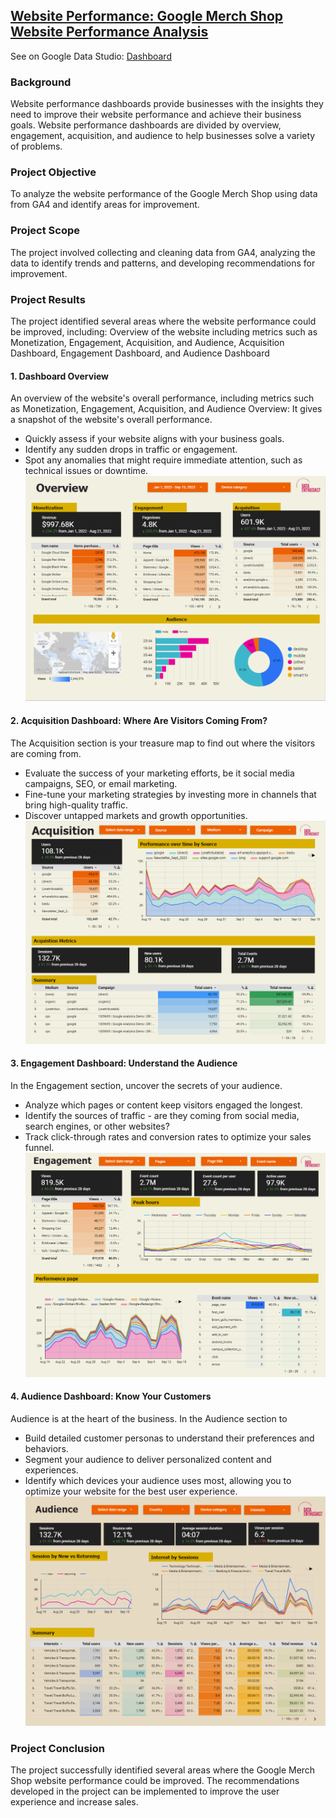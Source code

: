 ## [Website Performance: Google Merch Shop Website Performance Analysis]()
 See on Google Data Studio: [Dashboard](https://lookerstudio.google.com/s/ml75KJxw-lQ)  

### Background
Website performance dashboards provide businesses with the insights they need to improve their website performance and achieve their business goals.  Website performance dashboards are divided by overview, engagement, acquisition, and audience to help businesses solve a variety of problems.  

### Project Objective
To analyze the website performance of the Google Merch Shop using data from GA4 and identify areas for improvement.

### Project Scope
The project involved collecting and cleaning data from GA4, analyzing the data to identify trends and patterns, and developing recommendations for improvement.

###  Project Results
The project identified several areas where the website performance could be improved, including:
Overview of the website including metrics such as Monetization, Engagement, Acquisition, and Audience, Acquisition Dashboard, Engagement Dashboard, and Audience Dashboard

#### 1. Dashboard Overview
An overview of the website's overall performance, including metrics such as Monetization, Engagement, Acquisition, and Audience
Overview: It gives a snapshot of the website's overall performance. 
- Quickly assess if your website aligns with your business goals.
- Identify any sudden drops in traffic or engagement.
- Spot any anomalies that might require immediate attention, such as technical issues or downtime.
![](https://github.com/Haniaghnia/Hani_Portfolio/blob/e8fd48ac83848b27648b017fe71c9b7ba8276989/Google%20Studio/Website%20Performance/Overview%20Website.PNG)

#### 2. Acquisition Dashboard: Where Are Visitors Coming From?
The Acquisition section is your treasure map to find out where the visitors are coming from. 
- Evaluate the success of your marketing efforts, be it social media campaigns, SEO, or email marketing.
- Fine-tune your marketing strategies by investing more in channels that bring high-quality traffic.
- Discover untapped markets and growth opportunities.
![](https://github.com/Haniaghnia/Hani_Portfolio/blob/e8fd48ac83848b27648b017fe71c9b7ba8276989/Google%20Studio/Website%20Performance/Acquisition.PNG)

#### 3. Engagement Dashboard: Understand the Audience
In the Engagement section, uncover the secrets of your audience. 
- Analyze which pages or content keep visitors engaged the longest.
- Identify the sources of traffic - are they coming from social media, search engines, or other websites?
- Track click-through rates and conversion rates to optimize your sales funnel.
![](https://github.com/Haniaghnia/Hani_Portfolio/blob/e8fd48ac83848b27648b017fe71c9b7ba8276989/Google%20Studio/Website%20Performance/Engagement.PNG)

#### 4. Audience Dashboard: Know Your Customers
Audience is at the heart of the business. In the Audience section to 
- Build detailed customer personas to understand their preferences and behaviors.
- Segment your audience to deliver personalized content and experiences.
- Identify which devices your audience uses most, allowing you to optimize your website for the best user experience.
![](https://github.com/Haniaghnia/Hani_Portfolio/blob/e8fd48ac83848b27648b017fe71c9b7ba8276989/Google%20Studio/Website%20Performance/Audience.PNG)

### Project Conclusion
The project successfully identified several areas where the Google Merch Shop website performance could be improved. The recommendations developed in the project can be implemented to improve the user experience and increase sales.
